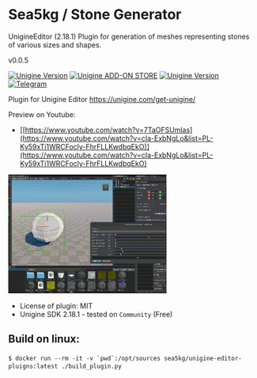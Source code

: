 # Sea5kg / Stone Generator

UnigineEditor (2.18.1) Plugin for generation of meshes representing stones of various sizes and shapes.

v0.0.5

[![Unigine Version](https://img.shields.io/badge/Unigine-2.18.1-yellow.svg)](https://developer.unigine.com/en/docs/2.18.1/) [![Unigine ADD-ON STORE](https://img.shields.io/badge/Unigine-AddonStore-black.svg)](https://store.unigine.com/add-on/1ee2ef39-4458-6124-aefe-dbe1b97903ce/description) [![Unigine Version](https://img.shields.io/badge/Youtube-Playlist-red.svg)](https://youtube.com/playlist?list=PL-Ky59xTi1WRCFocly-FhrFLLKwdbqEkO&feature=shared) [![Telegram](https://img.shields.io/badge/Telegram-Sea5kgStoneGenerator-blue.svg)](https://t.me/sea5kg_stonegenerator)



Plugin for Unigine Editor https://unigine.com/get-unigine/

Preview on Youtube:
- [[https://www.youtube.com/watch?v=7TaOFSUmlas](https://www.youtube.com/watch?v=cIa-ExbNgLo&list=PL-Ky59xTi1WRCFocly-FhrFLLKwdbqEkO)](https://www.youtube.com/watch?v=cIa-ExbNgLo&list=PL-Ky59xTi1WRCFocly-FhrFLLKwdbqEkO)

![preview](preview.gif)


* License of plugin: MIT
* Unigine SDK 2.18.1 - tested on `Community` (Free)


## Build on linux:

```
$ docker run --rm -it -v `pwd`:/opt/sources sea5kg/unigine-editor-pluigns:latest ./build_plugin.py
```
